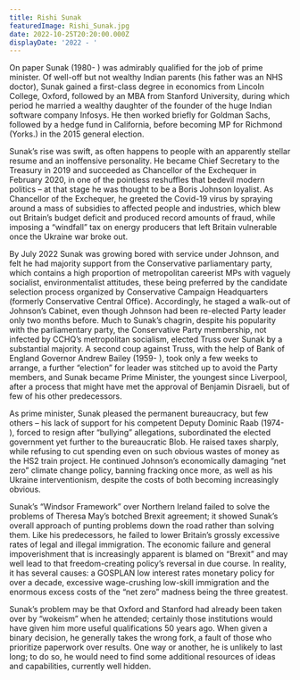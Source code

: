 ```yaml
---
title: Rishi Sunak
featuredImage: Rishi_Sunak.jpg
date: 2022-10-25T20:20:00.000Z
displayDate: '2022 - '
---
```


On paper Sunak (1980- ) was admirably qualified for the job of prime minister. Of well-off but not wealthy Indian parents (his father was an NHS doctor), Sunak gained a first-class degree in economics from Lincoln College, Oxford, followed by an MBA from Stanford University, during which period he married a wealthy daughter of the founder of the huge Indian software company Infosys. He then worked briefly for Goldman Sachs, followed by a hedge fund in California, before becoming MP for Richmond (Yorks.) in the 2015 general election.

Sunak’s rise was swift, as often happens to people with an apparently stellar resume and an inoffensive personality. He became Chief Secretary to the Treasury in 2019 and succeeded as Chancellor of the Exchequer in February 2020, in one of the pointless reshuffles that bedevil modern politics – at that stage he was thought to be a Boris Johnson loyalist. As Chancellor of the Exchequer, he greeted the Covid-19 virus by spraying around a mass of subsidies to affected people and industries, which blew out Britain’s budget deficit and produced record amounts of fraud, while imposing a “windfall” tax on energy producers that left Britain vulnerable once the Ukraine war broke out.

By July 2022 Sunak was growing bored with service under Johnson, and felt he had majority support from the Conservative parliamentary party, which contains a high proportion of metropolitan careerist MPs with vaguely socialist, environmentalist attitudes, these being preferred by the candidate selection process organized by Conservative Campaign Headquarters (formerly Conservative Central Office). Accordingly, he staged a walk-out of Johnson’s Cabinet, even though Johnson had been re-elected Party leader only two months before. Much to Sunak’s chagrin, despite his popularity with the parliamentary party, the Conservative Party membership, not infected by CCHQ’s metropolitan socialism, elected Truss over Sunak by a substantial majority. A second coup against Truss, with the help of Bank of England Governor Andrew Bailey (1959- ), took only a few weeks to arrange, a further “election” for leader was stitched up to avoid the Party members, and Sunak became Prime Minister, the youngest since Liverpool, after a process that might have met the approval of Benjamin Disraeli, but of few of his other predecessors.

As prime minister, Sunak pleased the permanent bureaucracy, but few others – his lack of support for his competent Deputy Dominic Raab (1974- ), forced to resign after “bullying” allegations, subordinated the elected government yet further to the bureaucratic Blob. He raised taxes sharply, while refusing to cut spending even on such obvious wastes of money as the HS2 train project. He continued Johnson’s economically damaging “net zero” climate change policy, banning fracking once more, as well as his Ukraine interventionism, despite the costs of both becoming increasingly obvious.

Sunak’s “Windsor Framework” over Northern Ireland failed to solve the problems of Theresa May’s botched Brexit agreement; it showed Sunak’s overall approach of punting problems down the road rather than solving them. Like his predecessors, he failed to lower Britain’s grossly excessive rates of legal and illegal immigration. The economic failure and general impoverishment that is increasingly apparent is blamed on “Brexit” and may well lead to that freedom-creating policy’s reversal in due course. In reality, it has several causes: a GOSPLAN low interest rates monetary policy for over a decade, excessive wage-crushing low-skill immigration and the enormous excess costs of the “net zero” madness being the three greatest.

Sunak’s problem may be that Oxford and Stanford had already been taken over by “wokeism” when he attended; certainly those institutions would have given him more useful qualifications 50 years ago. When given a binary decision, he generally takes the wrong fork, a fault of those who prioritize paperwork over results. One way or another, he is unlikely to last long; to do so, he would need to find some additional resources of ideas and capabilities, currently well hidden.
